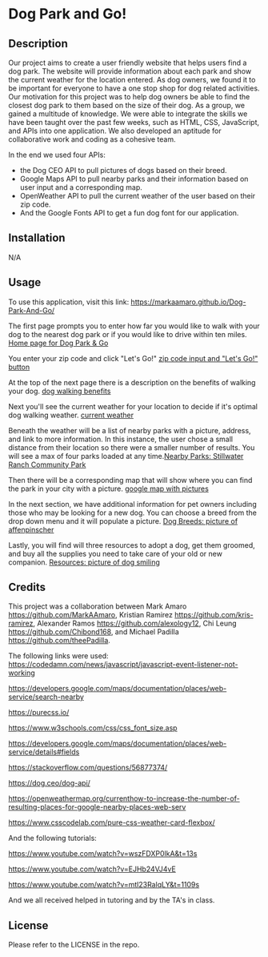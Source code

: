 # Dog Park and Go!

## Description

Our project aims to create a user friendly website that helps users find a dog park. The website will provide information about each park and show the current weather for the location entered.
As dog owners, we found it to be important for everyone to have a one stop shop for dog related activities. Our motivation for this project was to help dog owners be able to find the closest dog park to them based on the size of their dog.
As a group, we gained a multitude of knowledge. We were able to integrate the skills we have been taught over the past few weeks, such as HTML, CSS, JavaScript, and APIs into one application. We also developed an aptitude for collaborative work and coding as a cohesive team.

In the end we used four APIs: 
- the Dog CEO API to pull pictures of dogs based on their breed. 
- Google Maps API to pull nearby parks and their information based on user input and a corresponding map. 
- OpenWeather API to pull the current weather of the user based on their zip code. 
- And the Google Fonts API to get a fun dog font for our application. 


## Installation

N/A

## Usage

To use this application, visit this link: https://markaamaro.github.io/Dog-Park-And-Go/

The first page prompts you to enter how far you would like to walk with your dog to the nearest dog park or if you would like to drive within ten miles. [Home page for Dog Park & Go](./assets/Images/ScreenShots/ScreenShot1.png)

You enter your zip code and click "Let's Go!" [zip code input and "Let's Go!" button](./assets/Images/ScreenShots/ScreenShot2.png)

At the top of the next page there is a description on the benefits of walking your dog. [dog walking benefits](./assets/Images/ScreenShots/ScreenShot3.png)

Next you'll see the current weather for your location to decide if it's optimal dog walking weather. [current weather](./assets/Images/ScreenShots/ScreenShot4.png)

Beneath the weather will be a list of nearby parks with a picture, address, and link to more information. In this instance, the user chose a small distance from their location so there were a smaller number of results. You will see a max of four parks loaded at any time.[Nearby Parks: Stillwater Ranch Community Park](./assets/Images/ScreenShots/ScreenShot5.png)

Then there will be a corresponding map that will show where you can find the park in your city with a picture. [google map with pictures](./assets/Images/ScreenShots/ScreenShot6.png)

In the next section, we have additional information for pet owners including those who may be looking for a new dog. You can choose a breed from the drop down menu and it will populate a picture. [Dog Breeds: picture of affenpinscher](./assets/Images/ScreenShots/ScreenShot7.png)

Lastly, you will find will three resources to adopt a dog, get them groomed, and buy all the supplies you need to take care of your old or new companion. [Resources: picture of dog smiling](./assets/Images/ScreenShots/ScreenShot8.png)

## Credits

This project was a collaboration between 
Mark Amaro https://github.com/MarkAAmaro, 
Kristian Ramirez https://github.com/kris-ramirez, 
Alexander Ramos https://github.com/alexology12, 
Chi Leung https://github.com/Chibond168, 
and Michael Padilla https://github.com/theePadilla.  

The following links were used:
https://codedamn.com/news/javascript/javascript-event-listener-not-working

https://developers.google.com/maps/documentation/places/web-service/search-nearby

https://purecss.io/

https://www.w3schools.com/css/css_font_size.asp

https://developers.google.com/maps/documentation/places/web-service/details#fields

https://stackoverflow.com/questions/56877374/

https://dog.ceo/dog-api/

https://openweathermap.org/currenthow-to-increase-the-number-of-resulting-places-for-google-nearby-places-web-serv

https://www.csscodelab.com/pure-css-weather-card-flexbox/

And the following tutorials:

https://www.youtube.com/watch?v=wszFDXP0lkA&t=13s

https://www.youtube.com/watch?v=EJHb24VJ4vE

https://www.youtube.com/watch?v=mtl23RalqLY&t=1109s

And we all received helped in tutoring and by the TA's in class.

## License

Please refer to the LICENSE in the repo.

